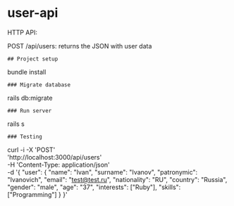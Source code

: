 # user-api

HTTP API:

POST /api/users: returns the JSON with user data

```
## Project setup
```
bundle install
```
### Migrate database
```
rails db:migrate
```
### Run server
```
rails s
```
### Testing
```
curl -i -X 'POST' \
  'http://localhost:3000/api/users' \
  -H 'Content-Type: application/json' \
  -d '{
  "user": {
    "name": "Ivan",
    "surname": "Ivanov",
	  "patronymic": "Ivanovich",
    "email": "test@test.ru",
	  "nationality": "RU",
    "country": "Russia",
	  "gender": "male",
    "age": "37",
	  "interests": ["Ruby"],
	  "skills": ["Programming"]
  }
}'

```
